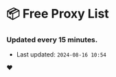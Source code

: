 # :package: Free Proxy List
### Updated every 15 minutes.

- Last updated: `2024-08-16 10:54`

:heart:
